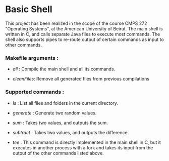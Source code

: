 # Basic Shell

This project has been realized in the scope of the course CMPS 272 "Operating Systems", at the American University of Beirut. The main shell is written in C, and calls separate Java files to execute most commands. The shell also supports pipes to re-route output of certain commands as input to other commands.

### Makefile arguments :

- *all* : Compile the main shell and all its commands.  

- *cleanFiles*: Remove all generated files from previous compilations

### Supported commands :

- *ls* : List all files and folders in the current directory.

- *generate* : Generate two random values.

- *sum* : Takes two values, and outputs the sum.

- *subtract* : Takes two values, and outputs the difference.

- *tee* : This command is directly implemented in the main shell in C, but it executes in another process with a fork and takes its input from the output of the other commands listed above.
